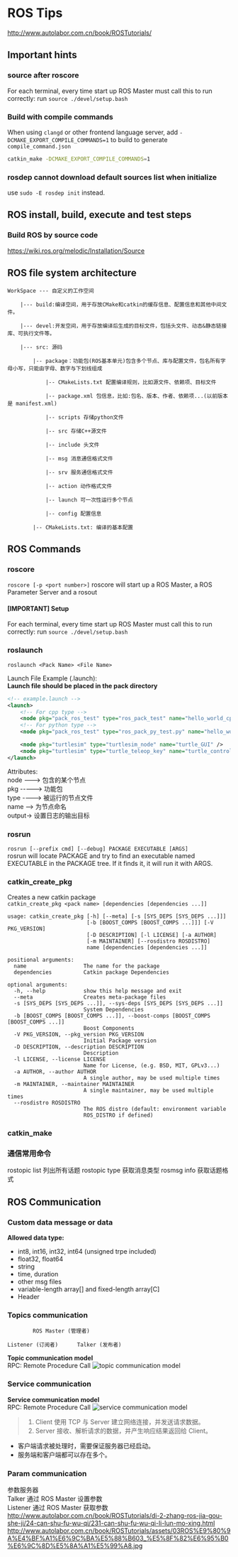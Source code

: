 # ROS Tips
http://www.autolabor.com.cn/book/ROSTutorials/

## Important hints
### source after roscore
For each terminal, every time start up ROS Master must call this to run correctly:
run `source ./devel/setup.bash`

### Build with compile commands
When using `clangd` or other frontend language server, add `-DCMAKE_EXPORT_COMPILE_COMMANDS=1` to build to generate `compile_command.json`
```bash
catkin_make -DCMAKE_EXPORT_COMPILE_COMMANDS=1
```

### rosdep cannot download default sources list when initialize
use `sudo -E rosdep init` instead.


## ROS install, build, execute and test steps
### Build ROS by source code
https://wiki.ros.org/melodic/Installation/Source


## ROS file system architecture
```text
WorkSpace --- 自定义的工作空间

    |--- build:编译空间，用于存放CMake和catkin的缓存信息、配置信息和其他中间文件。

    |--- devel:开发空间，用于存放编译后生成的目标文件，包括头文件、动态&静态链接库、可执行文件等。

    |--- src: 源码

        |-- package：功能包(ROS基本单元)包含多个节点、库与配置文件，包名所有字母小写，只能由字母、数字与下划线组成

            |-- CMakeLists.txt 配置编译规则，比如源文件、依赖项、目标文件

            |-- package.xml 包信息，比如:包名、版本、作者、依赖项...(以前版本是 manifest.xml)

            |-- scripts 存储python文件

            |-- src 存储C++源文件

            |-- include 头文件

            |-- msg 消息通信格式文件

            |-- srv 服务通信格式文件

            |-- action 动作格式文件

            |-- launch 可一次性运行多个节点 

            |-- config 配置信息

        |-- CMakeLists.txt: 编译的基本配置
```

## ROS Commands

### roscore
`roscore [-p <port number>]`
roscore will start up a ROS Master, a ROS Parameter Server and a rosout

#### [IMPORTANT] Setup
For each terminal, every time start up ROS Master must call this to run correctly:
run `source ./devel/setup.bash`

### roslaunch
`roslaunch <Pack Name> <File Name>`

Launch File Example (.launch):  
**Launch file should be placed in the pack directory**
```xml
<!-- example.launch -->
<launch>
    <!-- For cpp type -->
    <node pkg="pack_ros_test" type="ros_pack_test" name="hello_world_cpp" output="screen" />
    <!-- For python type -->
    <node pkg="pack_ros_test" type="ros_pack_py_test.py" name="hello_world_py" output="screen" />

    <node pkg="turtlesim" type="turtlesim_node" name="turtle_GUI" />
    <node pkg="turtlesim" type="turtle_teleop_key" name="turtle_control" />
</launch>
```
Attributes:  
node ---> 包含的某个节点  
pkg -----> 功能包  
type ----> 被运行的节点文件  
name --> 为节点命名  
output-> 设置日志的输出目标  

### rosrun
`rosrun [--prefix cmd] [--debug] PACKAGE EXECUTABLE [ARGS]`  
rosrun will locate PACKAGE and try to find an executable named EXECUTABLE in the PACKAGE tree. If it finds it, it will run it with ARGS.

### catkin_create_pkg
Creates a new catkin package  
`catkin_create_pkg <pack name> [dependencies [dependencies ...]]`  

```text
usage: catkin_create_pkg [-h] [--meta] [-s [SYS_DEPS [SYS_DEPS ...]]]
                         [-b [BOOST_COMPS [BOOST_COMPS ...]]] [-V PKG_VERSION]
                         [-D DESCRIPTION] [-l LICENSE] [-a AUTHOR]
                         [-m MAINTAINER] [--rosdistro ROSDISTRO]
                         name [dependencies [dependencies ...]]

positional arguments:
  name                  The name for the package
  dependencies          Catkin package Dependencies

optional arguments:
  -h, --help            show this help message and exit
  --meta                Creates meta-package files
  -s [SYS_DEPS [SYS_DEPS ...]], --sys-deps [SYS_DEPS [SYS_DEPS ...]]
                        System Dependencies
  -b [BOOST_COMPS [BOOST_COMPS ...]], --boost-comps [BOOST_COMPS [BOOST_COMPS ...]]
                        Boost Components
  -V PKG_VERSION, --pkg_version PKG_VERSION
                        Initial Package version
  -D DESCRIPTION, --description DESCRIPTION
                        Description
  -l LICENSE, --license LICENSE
                        Name for License, (e.g. BSD, MIT, GPLv3...)
  -a AUTHOR, --author AUTHOR
                        A single author, may be used multiple times
  -m MAINTAINER, --maintainer MAINTAINER
                        A single maintainer, may be used multiple times
  --rosdistro ROSDISTRO
                        The ROS distro (default: environment variable
                        ROS_DISTRO if defined)
```


### catkin_make

### 通信常用命令
rostopic list 列出所有话题
rostopic type 获取消息类型
rosmsg info 获取话题格式

## ROS Communication 

### Custom data message or data
**Allowed data type:**  
- int8, int16, int32, int64 (unsigned trpe included)  
- float32, float64  
- string  
- time, duration  
- other msg files  
- variable-length array[] and fixed-length array[C]  
- Header  

### Topics communication
```text
        ROS Master (管理者)  

Listener (订阅者)      Talker (发布者)  
```

**Topic communication model**  
RPC: Remote Procedure Call 
![topic communication model](pics/topic%20communication%20model.jpg)


### Service communication
**Service communication model**  
RPC: Remote Procedure Call 
![service communication model](pics/service%20communication%20model.jpg)

> 1. Client 使用 TCP 与 Server 建立网络连接，并发送请求数据。  
> 2. Server 接收、解析请求的数据，并产生响应结果返回给 Client。  

- 客户端请求被处理时，需要保证服务器已经启动。
- 服务端和客户端都可以存在多个。

### Param communication
参数服务器  
Talker 通过 ROS Master 设置参数  
Listener 通过 ROS Master 获取参数
http://www.autolabor.com.cn/book/ROSTutorials/di-2-zhang-ros-jia-gou-she-ji/24-can-shu-fu-wu-qi/231-can-shu-fu-wu-qi-li-lun-mo-xing.html  
http://www.autolabor.com.cn/book/ROSTutorials/assets/03ROS%E9%80%9A%E4%BF%A1%E6%9C%BA%E5%88%B603_%E5%8F%82%E6%95%B0%E6%9C%8D%E5%8A%A1%E5%99%A8.jpg

